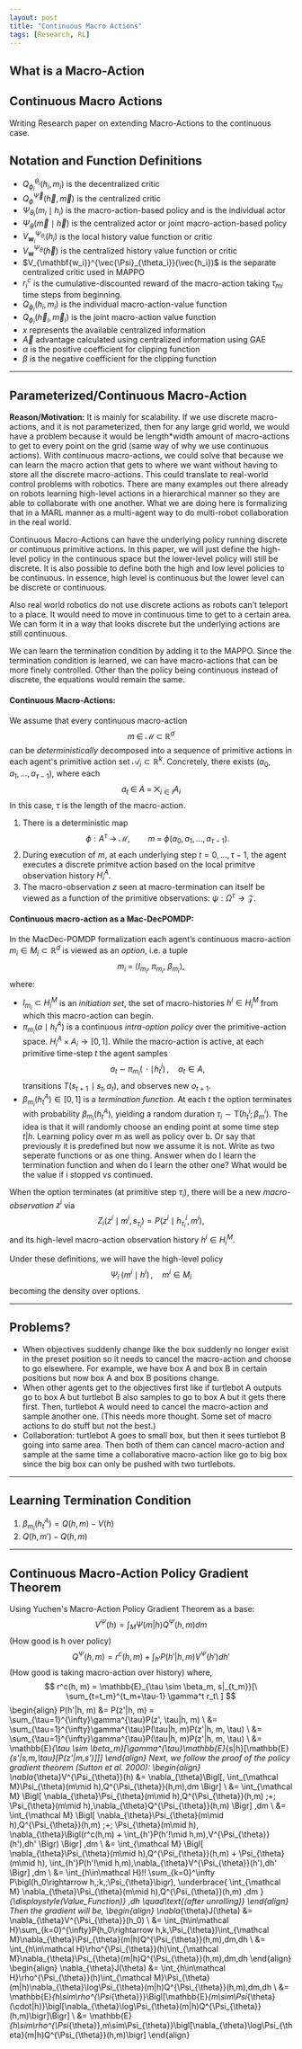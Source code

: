 ```yaml
---
layout: post
title: "Continuous Macro Actions"
tags: [Research, RL]
---
```


## What is a Macro-Action

## Continuous Macro Actions 
Writing Research paper on extending Macro-Actions to the continuous case. 
## Notation and Function Definitions

-   $Q^{\theta_i}_{\phi_i}(h_i, m_i)$ is the decentralized critic
-   $Q^{\vec{\Psi}}_{\phi}(\vec{h}, \vec{m})$ is the centralized critic
-   $\Psi_{\theta_i}(m_i \mid h_i)$ is the macro-action-based policy and is the individual actor
-   $\Psi_{\theta}(\vec{m} \mid \vec{h})$ is the centralized actor or joint macro-action-based policy
-   $V_{\mathbf{w}_i}^{\Psi_{\theta_i}}(h_i)$ is the local history value function or critic
-   $V_{\mathbf{w}}^{\Psi_{\theta}}(\vec{h})$ is the centralized history value function or critic
-   $V_{\mathbf{w_i}}^{\vec{\Psi}_{\theta_i}}(\vec{h_i})$ is the separate centralized critic used in MAPPO
-   $r_i^c$ is the cumulative-discounted reward of the macro-action taking $\tau_{mi}$ time steps from beginning.
-   $Q_{\phi_i}(h_i, m_i)$ is the individual macro-action-value function
-   $Q_{\phi_i}(\vec{h}_i, \vec{m}_i)$ is the joint macro-action value function
-   $x$ represents the available centralized information
-   $\vec{A}$ advantage calculated using centralized information using GAE
-   $\alpha$ is the positive coefficient for clipping function
-   $\beta$ is the negative coefficient for the clipping function

---

## Parameterized/Continuous Macro-Action

**Reason/Motivation:** It is mainly for scalability. If we use discrete macro-actions, and it is not parameterized, then for any large grid world, we would have a problem because it would be length\*width amount of macro-actions to get to every point on the grid (same way of why we use continuous actions). With continuous macro-actions, we could solve that because we can learn the macro action that gets to where we want without having to store all the discrete macro-actions. This could translate to real-world control problems with robotics. There are many examples out there already on robots learning high-level actions in a hierarchical manner so they are able to collaborate with one another. What we are doing here is formalizing that in a MARL manner as a multi-agent way to do multi-robot collaboration in the real world.

Continuous Macro-Actions can have the underlying policy running discrete or continuous primitive actions. In this paper, we will just define the high-level policy in the continuous space but the lower-level policy will still be discrete. It is also possible to define both the high and low level policies to be continuous. In essence, high level is continuous but the lower level can be discrete or continuous.

Also real world robotics do not use discrete actions as robots can’t teleport to a place. It would need to move in continuous time to get to a certain area. We can form it in a way that looks discrete but the underlying actions are still continuous.

We can learn the termination condition by adding it to the MAPPO. Since the termination condition is learned, we can have macro-actions that can be more finely controlled. Other than the policy being continuous instead of discrete, the equations would remain the same.

#### Continuous Macro-Actions:

We assume that every continuous macro-action
$$ m \;\in\;\mathcal M\;\subset\;\mathbb R^d $$
can be *deterministically* decomposed into a sequence of primitive actions in each agent's primitive action set $\mathcal A_i\subset\mathbb R^k$. Concretely, there exists $(a_0, a_1, \dots, a_{\tau-1})$, where each
$$ a_t \;\in\; A \;=\;\bigtimes_{i\in I} A_i $$
In this case, $\tau$ is the length of the macro-action.

1.  There is a deterministic map
    $$ \phi : A^\tau \;\longrightarrow\;\mathcal M, \qquad m \;=\;\phi\bigl(a_0, a_1, \dots, a_{\tau-1}\bigr). $$
2.  During execution of $m$, at each underlying step $t=0,\dots,\tau-1$, the agent executes a discrete primitve action based on the local primitve observation history $H^A_i$.
3.  The macro-observation $z$ seen at macro-termination can itself be viewed as a function of the primitive observations: $\psi: \Omega^\tau\to\mathcal Z$.

#### Continuous macro-action as a Mac-DecPOMDP:

In the MacDec-POMDP formalization each agent’s continuous macro-action $m_i \in M_i \subset \mathbb R^d$ is viewed as an *option*, i.e. a tuple
$$ m_i \;=\;\bigl\langle I_{m_i},\;\pi_{m_i},\;\beta_{m_i}\bigr\rangle, $$
where:
-   $I_{m_i}\subset H^M_i$ is an *initiation set*, the set of macro-histories $h^i\in H^M_i$ from which this macro-action can begin.
-   $\pi_{m_i}(a\mid h^A_t)$ is a continuous *intra-option policy* over the primitive-action space. $H_i^A \times A_i \rightarrow [0, 1]$. While the macro-action is active, at each primitive time-step $t$ the agent samples
    $$ a_t \;\sim\;\pi_{m_i}(\,\cdot\mid h^i_t)\,,\quad a_t\in A, $$
    transitions $T(s_{t+1}\!\mid s_t,a_t)$, and observes new $o_{t+1}$.
-   $\beta_{m_i}(h^A_t)\in[0,1]$ is a *termination function*. At each $t$ the option terminates with probability $\beta_{m_i}(h^A_t)$, yielding a random duration $\tau_i\sim\mathrm{T}\bigl(h^i_t;\beta^i_{m}\bigr)$. The idea is that it will randomly choose an ending point at some time step $t | h$. Learning policy over m as well as policy over b. Or say that previously it is predefined but now we assume it is not. Write as two seperate functions or as one thing. Answer when do I learn the termination function and when do I learn the other one? What would be the value if i stopped vs continued.

When the option terminates (at primitive step $\tau_i$), there will be a new *macro-observation* $z^i$ via
$$ Z_i\bigl(z^i\mid m^i,\,s_{\tau_i}\bigr) = P\bigl(z^i\mid h^i_{\tau_i},m^i\bigr), $$
and its high-level macro-action observation history $h^i\in H^M_i$.

Under these definitions, we will have the high-level policy
$$ \Psi_i\;(m^i\mid h^i)\,,\quad m^i\in M_i $$
becoming the density over options.

---

## Problems?

-   When objectives suddenly change like the box suddenly no longer exist in the preset position so it needs to cancel the macro-action and choose to go elsewhere. For example, we have box A and box B in certain positions but now box A and box B positions change.
-   When other agents get to the objectives first like if turtlebot A outputs go to box A but turtlebot B also samples to go to box A but it gets there first. Then, turtlebot A would need to cancel the macro-action and sample another one. (This needs more thought. Some set of macro actions to do stuff but not the best.)
-   Collaboration: turtlebot A goes to small box, but then it sees turtlebot B going into same area. Then both of them can cancel macro-action and sample at the same time a collaborative macro-action like go to big box since the big box can only be pushed with two turtlebots.

---

## Learning Termination Condition

1.  $\beta_{m_i}(h^A_t) = Q(h,m) - V(h)$
2.  $Q(h,m') - Q(h,m)$

---

## Continuous Macro-Action Policy Gradient Theorem

Using Yuchen's Macro-Action Policy Gradient Theorem as a base:
$$ V^{\Psi}(h) = \int_{M}\Psi(m|h)Q^{\Psi}(h, m)dm $$
(How good is h over policy)
$$ Q^{\Psi}(h, m) = r^c(h, m) + \int_{h'}P(h'|h, m)V^{\Psi}(h')dh' $$
(How good is taking macro-action over history)
where,
$$ r^c(h, m) = \mathbb{E}_{\tau \sim \beta_m, s|_{t_m}}[\ \sum_{t=t_m}^{t_m+\tau-1} \gamma^t r_t\ ] $$
\begin{align}
P(h'|h, m) &= P(z'|h, m) = \sum_{\tau=1}^{\infty}\gamma^{\tau}P(z', \tau|h, m) \\
&= \sum_{\tau=1}^{\infty}\gamma^{\tau}P(\tau|h, m)P(z'|h, m, \tau) \\
&= \sum_{\tau=1}^{\infty}\gamma^{\tau}P(\tau|h, m)P(z'|h, m, \tau) \\
&= \mathbb{E}_{\tau \sim \beta_m}[\gamma^{\tau}\mathbb{E}_{s|h}[\mathbb{E}_{s'|s,m,\tau}[P(z'|m,s')]]]
\end{align}
Next, we follow the proof of the policy gradient theorem (Sutton et al. 2000):
\begin{align}
\nabla_{\theta}V^{\Psi_{\theta}}(h) &= \nabla_{\theta}\Bigl[\, \int_{\mathcal M}\Psi_{\theta}(m\mid h)\,Q^{\Psi_{\theta}}(h,m)\,dm \Bigr] \\
&= \int_{\mathcal M} \Bigl[ \nabla_{\theta}\Psi_{\theta}(m\mid h)\,Q^{\Psi_{\theta}}(h,m) \;+\; \Psi_{\theta}(m\mid h)\,\nabla_{\theta}Q^{\Psi_{\theta}}(h,m) \Bigr] \,dm \\
&= \int_{\mathcal M} \Bigl[ \nabla_{\theta}\Psi_{\theta}(m\mid h)\,Q^{\Psi_{\theta}}(h,m) \;+\; \Psi_{\theta}(m\mid h)\, \nabla_{\theta}\Bigl(r^c(h,m) + \int_{h'}P(h'\!\mid h,m)\,V^{\Psi_{\theta}}(h')\,dh' \Bigr) \Bigr] \,dm \\
&= \int_{\mathcal M} \Bigl[ \nabla_{\theta}\Psi_{\theta}(m\mid h)\,Q^{\Psi_{\theta}}(h,m) + \Psi_{\theta}(m\mid h)\, \int_{h'}P(h'\!\mid h,m)\,\nabla_{\theta}V^{\Psi_{\theta}}(h')\,dh' \Bigr] \,dm \\
&= \int_{h\in\mathcal H}\!\! \sum_{k=0}^\infty P\bigl(h_0\rightarrow h,\;k,\;\Psi_{\theta}\bigr)\, \underbrace{ \int_{\mathcal M} \nabla_{\theta}\Psi_{\theta}(m\mid h)\,Q^{\Psi_{\theta}}(h,m) \,dm }_{\displaystyle(Value\_Function)} \,dh \quad\text{(after unrolling)}
\end{align}
Then the gradient will be,
\begin{align}
\nabla_{\theta}J(\theta) &= \nabla_{\theta}V^{\Psi_{\theta}}(h_0) \\
&= \int_{h\in\mathcal H}\sum_{k=0}^{\infty}P(h_0\rightarrow h,k,\Psi_{\theta})\int_{\mathcal M}\nabla_{\theta}\Psi_{\theta}(m|h)Q^{\Psi_{\theta}}(h,m)\,dm\,dh \\
&= \int_{h\in\mathcal H}\rho^{\Psi_{\theta}}(h)\int_{\mathcal M}\nabla_{\theta}\Psi_{\theta}(m|h)Q^{\Psi_{\theta}}(h,m)\,dm\,dh
\end{align}
\begin{align}
\nabla_{\theta}J(\theta) &= \int_{h\in\mathcal H}\rho^{\Psi_{\theta}}(h)\int_{\mathcal M}\Psi_{\theta}(m|h)\nabla_{\theta}\log\Psi_{\theta}(m|h)Q^{\Psi_{\theta}}(h,m)\,dm\,dh \\
&= \mathbb{E}_{h\sim\rho^{\Psi_{\theta}}}\Bigl[\mathbb{E}_{m\sim\Psi_{\theta}(\cdot|h)}\bigl[\nabla_{\theta}\log\Psi_{\theta}(m|h)Q^{\Psi_{\theta}}(h,m)\bigr]\Bigr] \\
&= \mathbb{E}_{h\sim\rho^{\Psi_{\theta}},m\sim\Psi_{\theta}}\bigl[\nabla_{\theta}\log\Psi_{\theta}(m|h)Q^{\Psi_{\theta}}(h,m)\bigr]
\end{align}